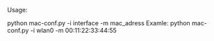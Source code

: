 Usage:

python mac-conf.py -i interface -m mac_adress
Examle: 
python mac-conf.py -i wlan0 -m 00:11:22:33:44:55
